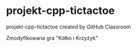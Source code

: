 # projekt-cpp-tictactoe
projekt-cpp-tictactoe created by GitHub Classroom




Zmodyfikowana gra "Kółko i Krzyżyk"
